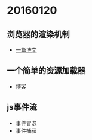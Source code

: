 # 20160120

## 浏览器的渲染机制
* [一篇博文](http://segmentfault.com/a/1190000004292479?from=singlemessage&isappinstalled=0#rd)

## 一个简单的资源加载器
* [博客](http://tech.youzan.com/tiny-loader/)

## js事件流
* 事件冒泡
* 事件捕获